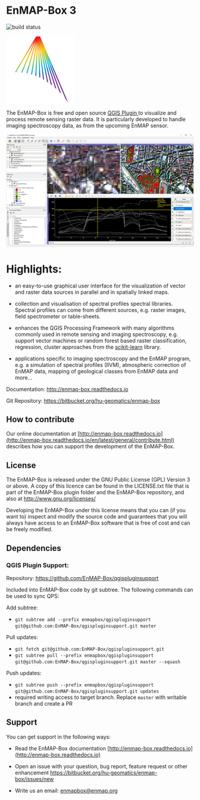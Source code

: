# EnMAP-Box 3

![build status](https://img.shields.io/bitbucket/pipelines/hu-geomatics/enmap-box.svg)

![Logo](enmapbox/gui/ui/icons/enmapbox.svg)

The EnMAP-Box is free and open source [QGIS Plugin ](https://www.qgis.org) to visualize and process remote sensing raster data. 
It is particularly developed to handle imaging spectroscopy data, as from the upcoming EnMAP sensor.

![Screenshot](doc/source/img/screenshot_main3.png)

# Highlights:

* an easy-to-use graphical user interface for the visualization of vector and raster data sources in parallel and in spatially linked maps.

* collection and visualisation of spectral profiles spectral libraries. Spectral profiles can come from different sources, 
  e.g. raster images, field spectrometer or table-sheets.

* enhances the QGIS Processing Framework with many algorithms commonly used in
  remote sensing and imaging spectroscopy, e.g. support vector machines or random forest based raster classification, 
  regression, cluster approaches from the [scikit-learn](https://scikit-learn.org/stable/index.html) library.

* applications specific to imaging spectroscopy and the EnMAP program, e.g. a simulation of spectral profiles (IIVM), 
  atmospheric correction of EnMAP data, mapping of geological classes from EnMAP data and more...


Documentation: http://enmap-box.readthedocs.io

Git Repository: https://bitbucket.org/hu-geomatics/enmap-box

## How to contribute

Our online documentation at [http://enmap-box.readthedocs.io](http://enmap-box.readthedocs.io/en/latest/general/contribute.html) describes how you can support the development of the EnMAP-Box.

## License

The EnMAP-Box is released under the GNU Public License (GPL) Version 3 or above. A copy of this licence can be found in 
the LICENSE.txt file that is part of the EnMAP-Box plugin folder and the EnMAP-Box repository, and also at
<http://www.gnu.org/licenses/>

Developing the EnMAP-Box under this license means that you can (if you want to) inspect and modify the source code and guarantees that you 
will always have access to an EnMAP-Box software that is free of cost and can be freely
modified.

## Dependencies

### QGIS Plugin Support: 

Repository: https://github.com/EnMAP-Box/qgispluginsupport

Included into EnMAP-Box code by git subtree. The following commands can be
used to sync QPS:

Add subtree:

* `git subtree add --prefix enmapbox/qgispluginsupport git@github.com:EnMAP-Box/qgispluginsupport.git master`
  
Pull updates:
    
* `git fetch git@github.com:EnMAP-Box/qgispluginsupport.git`
* `git subtree pull --prefix enmapbox/qgispluginsupport git@github.com:EnMAP-Box/qgispluginsupport.git master --squash`
  
Push updates:
  
* `git subtree push --prefix enmapbox/qgispluginsupport git@github.com:EnMAP-Box/qgispluginsupport.git updates`
* required writing access to target branch. Replace `master` with writable branch and create a PR


## Support
You can get support in the following ways:

 -  Read the EnMAP-Box documentation [http://enmap-box.readthedocs.io](http://enmap-box.readthedocs.io)

 -  Open an issue with your question, bug report, feature request or other enhancement https://bitbucket.org/hu-geomatics/enmap-box/issues/new
 
 -  Write us an email: [enmapbox@enmap.org](mailto:enmapbox@enmap.org)



